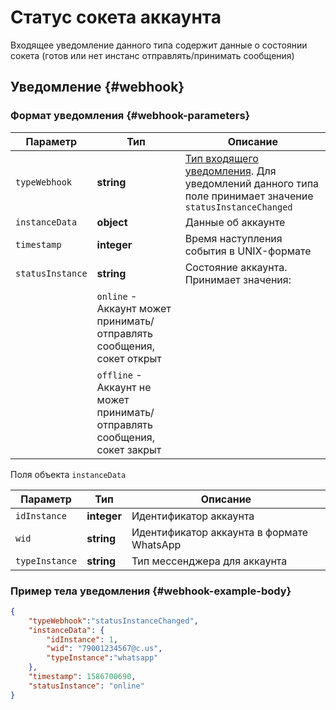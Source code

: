 # Статус сокета аккаунта

Входящее уведомление данного типа содержит данные о состоянии сокета (готов или нет инстанс отправлять/принимать сообщения)

## Уведомление {#webhook}

### Формат уведомления {#webhook-parameters}

Параметр | Тип | Описание
----- | ----- | -----
`typeWebhook` | **string** | [Тип входящего уведомления](type-webhook.md). Для уведомлений данного типа поле принимает значение `statusInstanceChanged`
`instanceData` | **object** | Данные об аккаунте
`timestamp` | **integer** | Время наступления события в UNIX-формате
`statusInstance` | **string** | Состояние аккаунта. Принимает значения:
| | `online` - Аккаунт может принимать/отправлять сообщения, сокет открыт
| | `offline` - Аккаунт не может принимать/отправлять сообщения, сокет закрыт

Поля объекта `instanceData`

Параметр | Тип | Описание
----- | ----- | -----
`idInstance` | **integer** | Идентификатор аккаунта
`wid` | **string** | Идентификатор аккаунта в формате WhatsApp
`typeInstance` | **string** | Тип мессенджера для аккаунта

### Пример тела уведомления {#webhook-example-body}

```json
{
    "typeWebhook":"statusInstanceChanged",
    "instanceData": {
        "idInstance": 1,
        "wid": "79001234567@c.us",
        "typeInstance":"whatsapp"
    },
    "timestamp": 1586700690,
    "statusInstance": "online"
}
```
